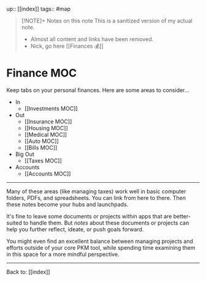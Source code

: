 up:: [[index]]
tags:: #map  

> [!NOTE]+ Notes on this note
> This is a sanitized version of my actual note. 
> - Almost all content and links have been removed.
> - Nick, go here [[Finances 💰]]

# Finance MOC
Keep tabs on your personal finances. Here are some areas to consider...

- In
	- [[Investments MOC]]
- Out
	- [[Insurance MOC]]
	- [[Housing MOC]]
	- [[Medical MOC]]
	- [[Auto MOC]]
	- [[Bills MOC]]
- Big Out
	- [[Taxes MOC]]
- Accounts
	- [[Accounts MOC]]

---

Many of these areas (like managing taxes) work well in basic computer folders, PDFs, and spreadsheets. You can link from here to there. Then these notes become your hubs and launchpads. 

It's fine to leave some documents or projects within apps that are better-suited to handle them. But *notes* about these documents or projects can help you further reflect, ideate, or push goals forward. 

You might even find an excellent balance between managing projects and efforts outside of your core PKM tool, while spending time examining them in this space for a more mindful perspective.

---

Back to: [[index]]